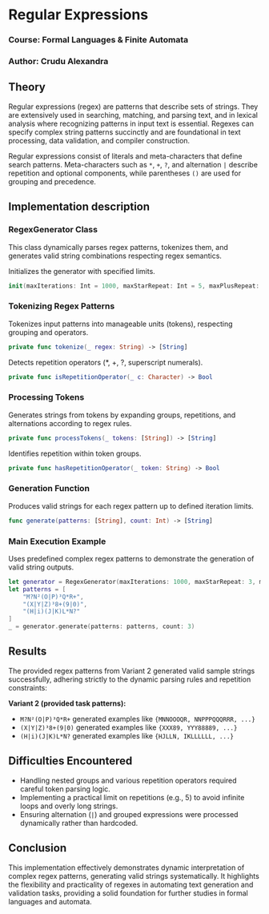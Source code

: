 
# Regular Expressions

### Course: Formal Languages & Finite Automata

### Author: Crudu Alexandra

## Theory

Regular expressions (regex) are patterns that describe sets of strings. They are extensively used in searching, matching, and parsing text, and in lexical analysis where recognizing patterns in input text is essential. Regexes can specify complex string patterns succinctly and are foundational in text processing, data validation, and compiler construction.

Regular expressions consist of literals and meta-characters that define search patterns. Meta-characters such as `*`, `+`, `?`, and alternation `|` describe repetition and optional components, while parentheses `()` are used for grouping and precedence.



## Implementation description

### RegexGenerator Class

This class dynamically parses regex patterns, tokenizes them, and generates valid string combinations respecting regex semantics.

Initializes the generator with specified limits.
```swift
init(maxIterations: Int = 1000, maxStarRepeat: Int = 5, maxPlusRepeat: Int = 5)
```

### Tokenizing Regex Patterns

Tokenizes input patterns into manageable units (tokens), respecting grouping and operators.
```swift
private func tokenize(_ regex: String) -> [String]
```

Detects repetition operators (*, +, ?, superscript numerals).
```swift
private func isRepetitionOperator(_ c: Character) -> Bool
```

### Processing Tokens

Generates strings from tokens by expanding groups, repetitions, and alternations according to regex rules.
```swift
private func processTokens(_ tokens: [String]) -> [String]
```

Identifies repetition within token groups.
```swift
private func hasRepetitionOperator(_ token: String) -> Bool
```

### Generation Function

Produces valid strings for each regex pattern up to defined iteration limits.
```swift
func generate(patterns: [String], count: Int) -> [String]
```

### Main Execution Example

Uses predefined complex regex patterns to demonstrate the generation of valid string outputs.

```swift
let generator = RegexGenerator(maxIterations: 1000, maxStarRepeat: 3, maxPlusRepeat: 4)
let patterns = [
    "M?N²(O|P)³Q*R+",
    "(X|Y|Z)³8+(9|0)",
    "(H|i)(J|K)L*N?"
]
_ = generator.generate(patterns: patterns, count: 3)
```

## Results

The provided regex patterns from Variant 2 generated valid sample strings successfully, adhering strictly to the dynamic parsing rules and repetition constraints:

**Variant 2 (provided task patterns):**



- `M?N²(O|P)³Q*R+` generated examples like `{MNNOOOQR, NNPPPQQQRRR, ...}`
- `(X|Y|Z)³8+(9|0)` generated examples like `{XXX89, YYY88889, ...}`
- `(H|i)(J|K)L*N?` generated examples like `{HJLLN, IKLLLLLL, ...}`

## Difficulties Encountered

- Handling nested groups and various repetition operators required careful token parsing logic.
- Implementing a practical limit on repetitions (e.g., 5) to avoid infinite loops and overly long strings.
- Ensuring alternation (`|`) and grouped expressions were processed dynamically rather than hardcoded.

## Conclusion

This implementation effectively demonstrates dynamic interpretation of complex regex patterns, generating valid strings systematically. It highlights the flexibility and practicality of regexes in automating text generation and validation tasks, providing a solid foundation for further studies in formal languages and automata.

